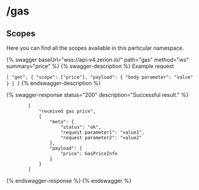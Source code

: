 # /gas

## Scopes

Here you can find all the scopes available in this particular namespace.

{% swagger baseUrl="wss://api-v4.zerion.io/" path="gas" method="ws" summary="price" %}
{% swagger-description %}
Example request 

`[ "get", { "scope": ["price"], "payload": { "body parameter": "value" } } ]`
{% endswagger-description %}

{% swagger-response status="200" description="Successful result." %}
```
        [
            "received gas price",
            {
                "meta": {
                    "status": "ok",
                    "request parameter1": "value1",
                    "request parameter2": "value2"
                },
                "payload": {
                    "price": GasPriceInfo
                }
            }
        ]
```
{% endswagger-response %}
{% endswagger %}
